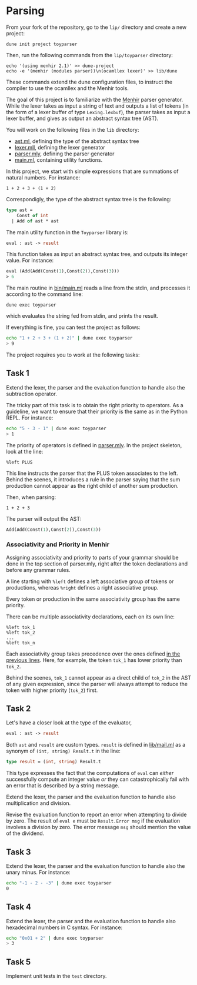 # Parsing

From your fork of the repository, go to the `lip/` directory and create a new project:
```
dune init project toyparser
```
Then, run the following commands from the `lip/toyparser` directory:
```
echo '(using menhir 2.1)' >> dune-project
echo -e '(menhir (modules parser))\n(ocamllex lexer)' >> lib/dune
```
These commands extend the dune configuration files,
to instruct the compiler to use the ocamllex and the Menhir tools.

The goal of this project is to familiarize with
the [Menhir](https://gallium.inria.fr/~fpottier/menhir/) parser generator.
While the lexer takes as input a string of text and outputs a list of tokens
(in the form of a lexer buffer of type `Lexing.lexbuf`),
the parser takes as input a lexer buffer, 
and gives as output an abstract syntax tree (AST).

You will work on the following files in the `lib` directory:
- [ast.ml](lib/ast.ml), defining the type of the abstract syntax tree
- [lexer.mll](lib/lexer.mll), defining the lexer generator
- [parser.mly](lib/parser.mly), defining the parser generator
- [main.ml](lib/main.ml), containing utility functions.

In this project, we start with simple expressions 
that are summations of natural numbers.
For instance:
```
1 + 2 + 3 + (1 + 2)
```
Correspondigly, the type of the abstract syntax tree is the following:
```ocaml
type ast =
    Const of int
  | Add of ast * ast
```

The main utility function in the `Toyparser` library is:
```ocaml
eval : ast -> result
````
This function takes as input an abstract syntax tree,
and outputs its integer value.
For instance:
```ocaml
eval (Add(Add(Const(1),Const(2)),Const(3)))
> 6
```

The main routine in [bin/main.ml](bin/main.ml)
reads a line from the stdin, and processes it
according to the command line:
```
dune exec toyparser
```
which evaluates the string fed from stdin, and prints the result.

If everything is fine, you can test the project as follows:
```bash
echo "1 + 2 + 3 + (1 + 2)" | dune exec toyparser
> 9
```

The project requires you to work at the following tasks:

## Task 1

Extend the lexer, the parser and the evaluation function
to handle also the subtraction operator.

The tricky part of this task is to obtain the right priority to operators. 
As a guideline, we want to ensure that their priority is the same as in the Python REPL.
For instance:
```bash
echo "5 - 3 - 1" | dune exec toyparser
> 1                                   
```
The priority of operators is defined in [parser.mly](lib/parser.mly).
In the project skeleton, look at the line:
```
%left PLUS
```
This line instructs the parser that the PLUS token associates to the left. Behind the scenes, it introduces a rule in the parser saying that the sum production cannot appear as the right child of another sum production.

Then, when parsing:
```
1 + 2 + 3
```
The parser will output the AST:
```ocaml
Add(Add(Const(1),Const(2)),Const(3))
```

### Associativity and Priority in Menhir

Assigning associativity and priority to parts of your grammar should be done in the top section of parser.mly, right after the token declarations and before any grammar rules.

A line starting with `%left` defines a left associative group of tokens or productions, whereas `%right` defines a right associative group.

Every token or production in the same associativity group has the same priority.

There can be multiple associativity declarations, each on its own line:
```
%left tok_1
%left tok_2
...
%left tok_n
```
Each associativity group takes precedence over the ones defined [in the previous lines](https://gallium.inria.fr/~fpottier/menhir/manual.html#sec%3Aassoc). Here, for example, the token `tok_1` has lower priority than `tok_2`.

Behind the scenes, `tok_1` cannot appear as a direct child of `tok_2` in the AST of any given expression, since the parser will always attempt to reduce the token with higher priority (`tok_2`) first.

## Task 2

Let's have a closer look at the type of the evaluator, 

```ocaml
eval : ast -> result
```

Both `ast` and `result` are custom types. `result` is defined in [lib/mail.ml]() as a synonym of `(int, string) Result.t` in the line:

```ocaml
type result = (int, string) Result.t
```

This type expresses the fact that the computations of `eval` can _either_ successfully compute an integer value _or_ they can catastrophically fail with an error that is described by a string message.

Extend the lexer, the parser and the evaluation function
to handle also multiplication and division.

Revise the evaluation function to report an error when attempting to divide by zero.
The result of `eval e` must be `Result.Error msg` if the evaluation involves a division by zero. The error message `msg` should mention the value of the dividend.

## Task 3

Extend the lexer, the parser and the evaluation function
to handle also the unary minus.
For instance:
```bash
echo "-1 - 2 - -3" | dune exec toyparser
0
```

## Task 4

Extend the lexer, the parser and the evaluation function
to handle also hexadecimal numbers in C syntax.
For instance:
```bash
echo "0x01 + 2" | dune exec toyparser
> 3
```

## Task 5

Implement unit tests in the `test` directory.
